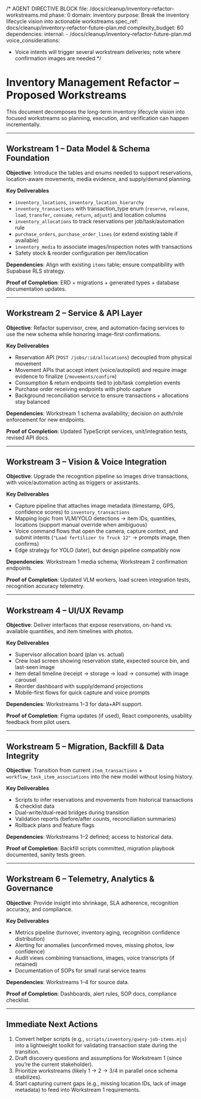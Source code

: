 /*
AGENT DIRECTIVE BLOCK
file: /docs/cleanup/inventory-refactor-workstreams.md
phase: 0
domain: inventory
purpose: Break the inventory lifecycle vision into actionable workstreams
spec_ref: docs/cleanup/inventory-refactor-future-plan.md
complexity_budget: 60
dependencies:
  internal:
    - /docs/cleanup/inventory-refactor-future-plan.md
voice_considerations:
  - Voice intents will trigger several workstream deliveries; note where confirmation images are needed
*/

# Inventory Management Refactor – Proposed Workstreams

This document decomposes the long-term inventory lifecycle vision into focused workstreams so planning, execution, and verification can happen incrementally.

---

## Workstream 1 – Data Model & Schema Foundation

**Objective**: Introduce the tables and enums needed to support reservations, location-aware movements, media evidence, and supply/demand planning.

**Key Deliverables**
- `inventory_locations`, `inventory_location_hierarchy`
- `inventory_transactions` with transaction_type enum (`reserve`, `release`, `load`, `transfer`, `consume`, `return`, `adjust`) and location columns
- `inventory_allocations` to track reservations per job/task/automation rule
- `purchase_orders`, `purchase_order_lines` (or extend existing table if available)
- `inventory_media` to associate images/inspection notes with transactions
- Safety stock & reorder configuration per item/location

**Dependencies**: Align with existing `items` table; ensure compatibility with Supabase RLS strategy.

**Proof of Completion**: ERD + migrations + generated types + database documentation updates.

---

## Workstream 2 – Service & API Layer

**Objective**: Refactor supervisor, crew, and automation-facing services to use the new schema while honoring image-first confirmations.

**Key Deliverables**
- Reservation API (`POST /jobs/:id/allocations`) decoupled from physical movement
- Movement APIs that accept intent (voice/autopilot) and require image evidence to finalize (`/movements/confirm`)
- Consumption & return endpoints tied to job/task completion events
- Purchase order receiving endpoints with photo capture
- Background reconciliation service to ensure transactions + allocations stay balanced

**Dependencies**: Workstream 1 schema availability; decision on auth/role enforcement for new endpoints.

**Proof of Completion**: Updated TypeScript services, unit/integration tests, revised API docs.

---

## Workstream 3 – Vision & Voice Integration

**Objective**: Upgrade the recognition pipeline so images drive transactions, with voice/automation acting as triggers or assistants.

**Key Deliverables**
- Capture pipeline that attaches image metadata (timestamp, GPS, confidence scores) to `inventory_transactions`
- Mapping logic from VLM/YOLO detections → item IDs, quantities, locations (support manual override when ambiguous)
- Voice command flows that open the camera, capture context, and submit intents (`"Load fertilizer to Truck 12"` → prompts image, then confirms)
- Edge strategy for YOLO (later), but design pipeline compatibly now

**Dependencies**: Workstream 1 media schema; Workstream 2 confirmation endpoints.

**Proof of Completion**: Updated VLM workers, load screen integration tests, recognition accuracy telemetry.

---

## Workstream 4 – UI/UX Revamp

**Objective**: Deliver interfaces that expose reservations, on-hand vs. available quantities, and item timelines with photos.

**Key Deliverables**
- Supervisor allocation board (plan vs. actual)
- Crew load screen showing reservation state, expected source bin, and last-seen image
- Item detail timeline (receipt → storage → load → consume) with image carousel
- Reorder dashboard with supply/demand projections
- Mobile-first flows for quick capture and voice prompts

**Dependencies**: Workstreams 1–3 for data+API support.

**Proof of Completion**: Figma updates (if used), React components, usability feedback from pilot users.

---

## Workstream 5 – Migration, Backfill & Data Integrity

**Objective**: Transition from current `item_transactions` + `workflow_task_item_associations` into the new model without losing history.

**Key Deliverables**
- Scripts to infer reservations and movements from historical transactions & checklist data
- Dual-write/dual-read bridges during transition
- Validation reports (before/after counts, reconciliation summaries)
- Rollback plans and feature flags

**Dependencies**: Workstreams 1–2 defined; access to historical data.

**Proof of Completion**: Backfill scripts committed, migration playbook documented, sanity tests green.

---

## Workstream 6 – Telemetry, Analytics & Governance

**Objective**: Provide insight into shrinkage, SLA adherence, recognition accuracy, and compliance.

**Key Deliverables**
- Metrics pipeline (turnover, inventory aging, recognition confidence distribution)
- Alerting for anomalies (unconfirmed moves, missing photos, low confidence)
- Audit views combining transactions, images, voice transcripts (if retained)
- Documentation of SOPs for small rural service teams

**Dependencies**: Workstreams 1–4 for source data.

**Proof of Completion**: Dashboards, alert rules, SOP docs, compliance checklist.

---

## Immediate Next Actions

1. Convert helper scripts (e.g., `scripts/inventory/query-job-items.mjs`) into a lightweight toolkit for validating transaction state during the transition.
2. Draft discovery questions and assumptions for Workstream 1 (since you’re the current stakeholder).
3. Prioritize workstreams (likely 1 → 2 → 3/4 in parallel once schema stabilizes).
4. Start capturing current gaps (e.g., missing location IDs, lack of image metadata) to feed into Workstream 1 requirements.
